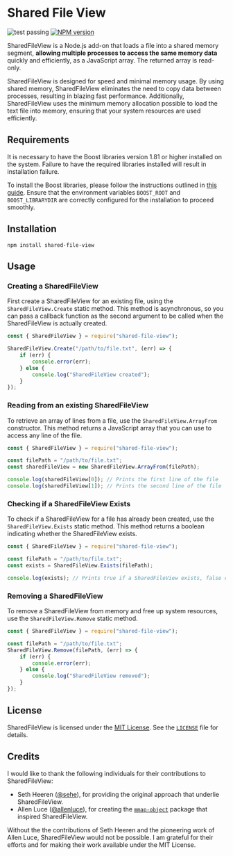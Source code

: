 # Shared File View

![test passing](https://github.com/monteiz/shared-file-view/actions/workflows/test.yml/badge.svg)
[![NPM version](https://badge.fury.io/js/shared-file-view.svg)](https://badge.fury.io/js/shared-file-view)

SharedFileView is a Node.js add-on that loads a file into a shared memory segment, **allowing multiple processes to access the same memory data** quickly and efficiently, as a JavaScript array. The returned array is read-only.

SharedFileView is designed for speed and minimal memory usage. By using shared memory, SharedFileView eliminates the need to copy data between processes, resulting in blazing fast performance. Additionally, SharedFileView uses the minimum memory allocation possible to load the text file into memory, ensuring that your system resources are used efficiently.

## Requirements

It is necessary to have the Boost libraries version 1.81 or higher installed on the system. Failure to have the required libraries installed will result in installation failure.

To install the Boost libraries, please follow the instructions outlined in [this guide](https://www.boost.org/doc/libs/1_81_0/more/getting_started/index.html). Ensure that the environment variables `BOOST_ROOT` and `BOOST_LIBRARYDIR` are correctly configured for the installation to proceed smoothly.

## Installation

```npm
npm install shared-file-view
```

## Usage

### Creating a SharedFileView

First create a SharedFileView for an existing file, using the `SharedFileView.Create` static method. This method is asynchronous, so you can pass a callback function as the second argument to be called when the SharedFileView is actually created.

```js
const { SharedFileView } = require("shared-file-view");

SharedFileView.Create("/path/to/file.txt", (err) => {
	if (err) {
		console.error(err);
	} else {
		console.log("SharedFileView created");
	}
});
```

### Reading from an existing SharedFileView

To retrieve an array of lines from a file, use the `SharedFileView.ArrayFrom` constructor. This method returns a JavaScript array that you can use to access any line of the file.

```js
const { SharedFileView } = require("shared-file-view");

const filePath = "/path/to/file.txt";
const sharedFileView = new SharedFileView.ArrayFrom(filePath);

console.log(sharedFileView[0]); // Prints the first line of the file
console.log(sharedFileView[1]); // Prints the second line of the file
```

### Checking if a SharedFileView Exists

To check if a SharedFileView for a file has already been created, use the `SharedFileView.Exists` static method. This method returns a boolean indicating whether the SharedFileView exists.

```js
const { SharedFileView } = require("shared-file-view");

const filePath = "/path/to/file.txt";
const exists = SharedFileView.Exists(filePath);

console.log(exists); // Prints true if a SharedFileView exists, false otherwise
```

### Removing a SharedFileView

To remove a SharedFileView from memory and free up system resources, use the `SharedFileView.Remove` static method.

```js
const { SharedFileView } = require("shared-file-view");

const filePath = "/path/to/file.txt";
SharedFileView.Remove(filePath, (err) => {
	if (err) {
		console.error(err);
	} else {
		console.log("SharedFileView removed");
	}
});
```

## License

SharedFileView is licensed under the [MIT License](https://opensource.org/licenses/MIT). See the [`LICENSE`](LICENSE) file for details.

## Credits

I would like to thank the following individuals for their contributions to SharedFileView:

- Seth Heeren ([@sehe](https://github.com/sehe)), for providing the original approach that underlie SharedFileView.
- Allen Luce ([@allenluce](https://github.com/allenluce)), for creating the [`mmap-object`](https://github.com/allenluce/mmap-object) package that inspired SharedFileView.

Without the the contributions of Seth Heeren and the pioneering work of Allen Luce, SharedFileView would not be possible. I am grateful for their efforts and for making their work available under the MIT License.
